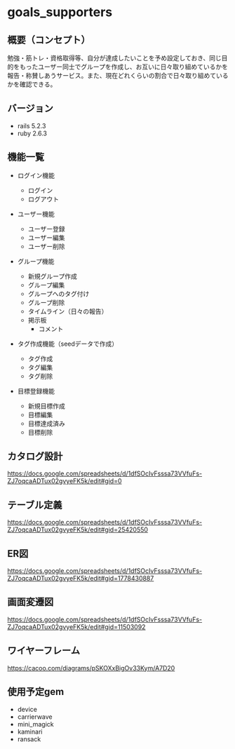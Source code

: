 # goals_supporters  
## 概要（コンセプト）
勉強・筋トレ・資格取得等、自分が達成したいことを予め設定しておき、同じ目的をもったユーザー同士でグループを作成し、お互いに日々取り組めているかを報告・称賛しあうサービス。また、現在どれくらいの割合で日々取り組めているかを確認できる。
## バージョン
- rails 5.2.3
- ruby 2.6.3
## 機能一覧
- ログイン機能
    - ログイン
    - ログアウト
    
- ユーザー機能
    - ユーザー登録
    - ユーザー編集
    - ユーザー削除
    
- グループ機能
    - 新規グループ作成
    - グループ編集
    - グループへのタグ付け
    - グループ削除
    - タイムライン（日々の報告）
    - 掲示板
        - コメント

- タグ作成機能（seedデータで作成）
    - タグ作成
    - タグ編集
    - タグ削除 
    
- 目標登録機能
    - 新規目標作成
    - 目標編集
    - 目標達成済み
    - 目標削除
    

## カタログ設計  

  https://docs.google.com/spreadsheets/d/1dfSOcIvFsssa73VVfuFs-ZJ7oqcaADTux02gvyeFK5k/edit#gid=0  
## テーブル定義
https://docs.google.com/spreadsheets/d/1dfSOcIvFsssa73VVfuFs-ZJ7oqcaADTux02gvyeFK5k/edit#gid=25420550
## ER図
https://docs.google.com/spreadsheets/d/1dfSOcIvFsssa73VVfuFs-ZJ7oqcaADTux02gvyeFK5k/edit#gid=1778430887
## 画面変遷図
https://docs.google.com/spreadsheets/d/1dfSOcIvFsssa73VVfuFs-ZJ7oqcaADTux02gvyeFK5k/edit#gid=11503092
## ワイヤーフレーム
https://cacoo.com/diagrams/pSKOXxBigOv33Kym/A7D20
## 使用予定gem

- device
- carrierwave
- mini_magick
- kaminari
- ransack